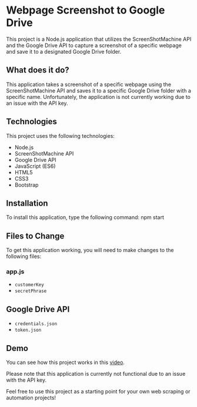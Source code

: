 # Webpage Screenshot to Google Drive

This project is a Node.js application that utilizes the ScreenShotMachine API and the Google Drive API to capture a screenshot of a specific webpage and save it to a designated Google Drive folder. 

## What does it do?

This application takes a screenshot of a specific webpage using the ScreenShotMachine API and saves it to a specific Google Drive folder with a specific name. Unfortunately, the application is not currently working due to an issue with the API key.

## Technologies

This project uses the following technologies:

- Node.js
- ScreenShotMachine API
- Google Drive API
- JavaScript (ES6)
- HTML5
- CSS3
- Bootstrap

## Installation

To install this application, type the following command: npm start


## Files to Change

To get this application working, you will need to make changes to the following files:

### app.js

- `customerKey`
- `secretPhrase`

## Google Drive API

- `credentials.json`
- `token.json`

## Demo

You can see how this project works in this [video](https://youtu.be/VvZHQJSGnBA).

Please note that this application is currently not functional due to an issue with the API key. 

Feel free to use this project as a starting point for your own web scraping or automation projects!


